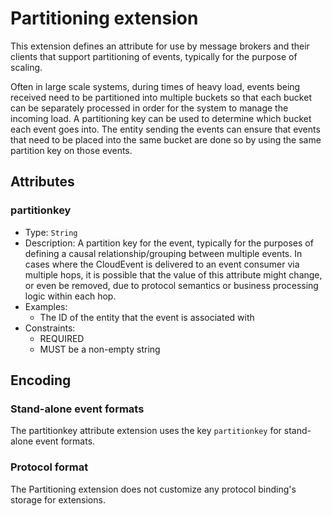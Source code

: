 # Partitioning extension

This extension defines an attribute for use by message brokers and their clients
that support partitioning of events, typically for the purpose of scaling.

Often in large scale systems, during times of heavy load, events being received
need to be partitioned into multiple buckets so that each bucket can be
separately processed in order for the system to manage the incoming load. A
partitioning key can be used to determine which bucket each event goes into. The
entity sending the events can ensure that events that need to be placed into the
same bucket are done so by using the same partition key on those events.

## Attributes

### partitionkey

* Type: `String`
* Description: A partition key for the event, typically for the purposes of
  defining a causal relationship/grouping between multiple events. In cases
  where the CloudEvent is delivered to an event consumer via multiple hops,
  it is possible that the value of this attribute might change, or even be 
  removed, due to protocol semantics or business processing logic within 
  each hop.
* Examples:
  * The ID of the entity that the event is associated with
* Constraints:
  * REQUIRED
  * MUST be a non-empty string

## Encoding

### Stand-alone event formats

The partitionkey attribute extension uses the key `partitionkey` for
stand-alone event formats.

### Protocol format

The Partitioning extension does not customize any protocol binding's storage for
extensions.
